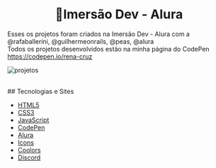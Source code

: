 <div align="center">
 <h1>🚀Imersão Dev - Alura</h1>
</div>

Esses os projetos foram criados na Imersão Dev - Alura com a @rafaballerini, @guilhermeonrails, @peas, @alura
<br>
Todos os projetos desenvolvidos estão na minha página do CodePen https://codepen.io/rena-cruz

![projetos](https://user-images.githubusercontent.com/38020527/159004090-c2a06abd-e655-4476-bfaa-e86e941e5cc8.png)

<br>
## Tecnologias e Sites

- [HTML5](https://developer.mozilla.org/pt-BR/docs/Web/HTML)
- [CSS3](https://developer.mozilla.org/pt-BR/docs/Web/CSS)
- [JavaScript](https://developer.mozilla.org/pt-BR/docs/Web/JavaScript)
- [CodePen](https://codepen.io/)
- [Alura](https://www.alura.com.br/)
- [Icons](https://www.flaticon.com/)
- [Coolors](https://coolors.co/)
- [Discord](https://discord.com/)
<br>

